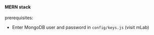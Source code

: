#### MERN stack

prerequisites:

- Enter MongoDB user and password in `config/keys.js` (visit mLab)

